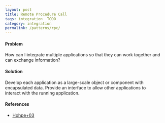 ```yaml
---
layout: post
title: Remote Procedure Call
tags: integration _TODO
category: integration
permalink: /patterns/rpc/
---
```


#### Problem

How can I integrate multiple applications so that they can work together and can
exchange information?

#### Solution

Develop each application as a large-scale object or component with encapsulated data.
Provide an interface to allow other applications to interact with the running application.

#### References

* [Hohpe+03](http://www.enterpriseintegrationpatterns.com/patterns/messaging/EncapsulatedSynchronousIntegration.html)
